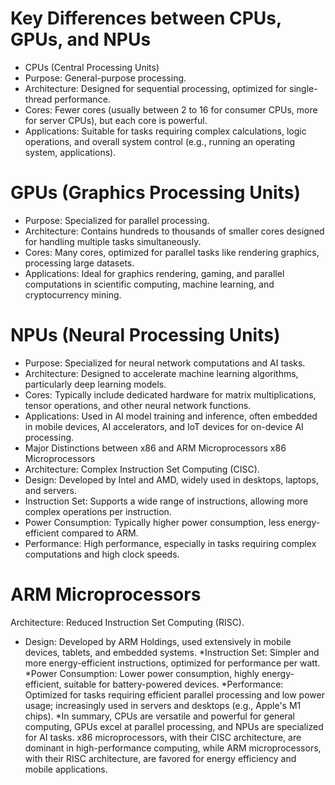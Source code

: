 # Key Differences between CPUs, GPUs, and NPUs
* CPUs (Central Processing Units)
* Purpose: General-purpose processing.
* Architecture: Designed for sequential processing, optimized for single-thread performance.
* Cores: Fewer cores (usually between 2 to 16 for consumer CPUs, more for server CPUs), but each core is powerful.
* Applications: Suitable for tasks requiring complex calculations, logic operations, and overall system control (e.g., running an operating system, applications).
# GPUs (Graphics Processing Units)
* Purpose: Specialized for parallel processing.
* Architecture: Contains hundreds to thousands of smaller cores designed for handling multiple tasks simultaneously.
* Cores: Many cores, optimized for parallel tasks like rendering graphics, processing large datasets.
* Applications: Ideal for graphics rendering, gaming, and parallel computations in scientific computing, machine learning, and cryptocurrency mining.
# NPUs (Neural Processing Units)
* Purpose: Specialized for neural network computations and AI tasks.
* Architecture: Designed to accelerate machine learning algorithms, particularly deep learning models.
* Cores: Typically include dedicated hardware for matrix multiplications, tensor operations, and other neural network functions.
* Applications: Used in AI model training and inference, often embedded in mobile devices, AI accelerators, and IoT devices for on-device AI processing.
* Major Distinctions between x86 and ARM Microprocessors
x86 Microprocessors
* Architecture: Complex Instruction Set Computing (CISC).
* Design: Developed by Intel and AMD, widely used in desktops, laptops, and servers.
* Instruction Set: Supports a wide range of instructions, allowing more complex operations per instruction.
* Power Consumption: Typically higher power consumption, less energy-efficient compared to ARM.
* Performance: High performance, especially in tasks requiring complex computations and high clock speeds.
# ARM Microprocessors
Architecture: Reduced Instruction Set Computing (RISC).
* Design: Developed by ARM Holdings, used extensively in mobile devices, tablets, and embedded systems.
*Instruction Set: Simpler and more energy-efficient instructions, optimized for performance per watt.
*Power Consumption: Lower power consumption, highly energy-efficient, suitable for battery-powered devices.
*Performance: Optimized for tasks requiring efficient parallel processing and low power usage; increasingly used in servers and desktops (e.g., Apple's M1 chips).
*In summary, CPUs are versatile and powerful for general computing, GPUs excel at parallel processing, and NPUs are specialized for AI tasks. x86 microprocessors, with their CISC architecture, are dominant in high-performance computing, while ARM microprocessors, with their RISC architecture, are favored for energy efficiency and mobile applications.






